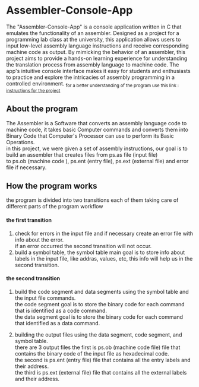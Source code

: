 # Assembler-Console-App
The "Assembler-Console-App" is a console application written in C that emulates the functionality of an assembler. Designed as a project for a programming lab class at the university, this application allows users to input low-level assembly language instructions and receive corresponding machine code as output. By mimicking the behavior of an assembler, this project aims to provide a hands-on learning experience for understanding the translation process from assembly language to machine code. The app's intuitive console interface makes it easy for students and enthusiasts to practice and explore the intricacies of assembly programming in a controlled environment. 
     <sub>
  for a better understanding of the program use this link : &emsp;[instructions for the project](https://github.com/Galamrani/Assembler-Console-App/blob/main/booklet.download.pdf)
 </sub> 
  
## About the program
The Assembler is a Software that converts an assembly language code to machine code, it takes basic Computer commands and converts them into Binary Code that Computer's Processor can use to perform its Basic Operations.  
  in this project, we were given a set of assembly instructions, our goal is to build an assembler that creates files from ps.as file (input file)  
    to ps.ob (machine code ), ps.ent (entry file), ps.ext (external file) and error file if necessary. 


## How the program works
the program is divided into two transitions each of them taking care of different parts of the program workflow

#### the first transition  
1. check for errors in the input file and if necessary create an error file with info about the error.  
  if an error occurred the second transition will not occur.
2. build a symbol table, the symbol table main goal is to store info about labels in the input file, like addras, values, etc, this info will help us in the second transition.
      
      
#### the second transition
1. build the code segment and data segments using the symbol table and the input file commands.  
  the code segment goal is to store the binary code for each command that is identified as a code command.  
      the data segment goal is to store the binary code for each command that identified as a data command.  
            
2. building the output files using the data segment, code segment, and symbol table.  
  there are 3 output files the first is ps.ob (machine code file) file that contains the binary code of the input file as hexadecimal code.  
    the second is ps.ent (entry file) file that contains all the entry labels and their address.  
      the third is ps.ext (external file)  file that contains all the external labels and their address.
